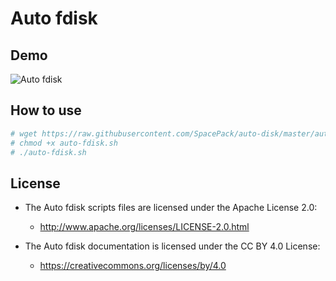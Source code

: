 # Auto fdisk

## Demo

![Auto fdisk](http://i2.bvimg.com/1949/2bb849d083e33b6d.png) 

## How to use

```bash
# wget https://raw.githubusercontent.com/SpacePack/auto-disk/master/auto-fdisk.sh
# chmod +x auto-fdisk.sh
# ./auto-fdisk.sh
```

## License

- The Auto fdisk scripts files are licensed under the Apache License 2.0:
  - http://www.apache.org/licenses/LICENSE-2.0.html

- The Auto fdisk documentation is licensed under the CC BY 4.0 License:
  - https://creativecommons.org/licenses/by/4.0

